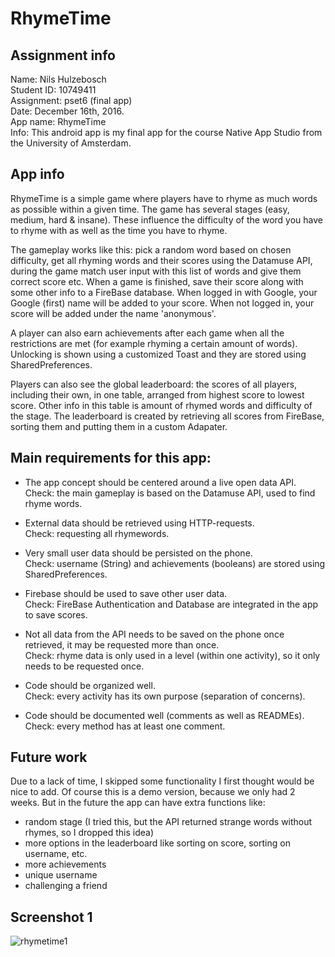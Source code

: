 # RhymeTime

## Assignment info
Name: Nils Hulzebosch   
Student ID: 10749411   
Assignment: pset6 (final app)   
Date: December 16th, 2016.   
App name: RhymeTime   
Info: This android app is my final app for the course Native App Studio from the University of Amsterdam.   


## App info
RhymeTime is a simple game where players have to rhyme as much words as possible within a given time.
The game has several stages (easy, medium, hard & insane). These influence the difficulty of the word you have to rhyme with as well as the time you have to rhyme.

The gameplay works like this: pick a random word based on chosen difficulty, get all rhyming words and their scores using the Datamuse API, during the game match user input with this list of words and give them correct score etc.
When a game is finished, save their score along with some other info to a FireBase database. When logged in with Google, your Google (first) name will be added to your score. When not logged in, your score will be added under the name 'anonymous'.

A player can also earn achievements after each game when all the restrictions are met (for example rhyming a certain amount of words). Unlocking is shown using a customized Toast and they are stored using SharedPreferences.

Players can also see the global leaderboard: the scores of all players, including their own, in one table, arranged from highest score to lowest score. Other info in this table is amount of rhymed words and difficulty of the stage. The leaderboard is created by retrieving all scores from FireBase, sorting them and putting them in a custom Adapater.


## Main requirements for this app:
- The app concept should be centered around a live open data API.   
Check: the main gameplay is based on the Datamuse API, used to find rhyme words.

- External data should be retrieved using HTTP-requests.   
Check: requesting all rhymewords.

- Very small user data should be persisted on the phone.   
Check: username (String) and achievements (booleans) are stored using SharedPreferences.

- Firebase should be used to save other user data.   
Check: FireBase Authentication and Database are integrated in the app to save scores.

- Not all data from the API needs to be saved on the phone once retrieved, it may be requested more than once.   
Check: rhyme data is only used in a level (within one activity), so it only needs to be requested once.

- Code should be organized well.   
Check: every activity has its own purpose (separation of concerns).

- Code should be documented well (comments as well as READMEs).   
Check: every method has at least one comment.


## Future work
Due to a lack of time, I skipped some functionality I first thought would be nice to add.
Of course this is a demo version, because we only had 2 weeks. But in the future the app can have extra functions like:
- random stage (I tried this, but the API returned strange words without rhymes, so I dropped this idea)
- more options in the leaderboard like sorting on score, sorting on username, etc.
- more achievements
- unique username
- challenging a friend

## Screenshot 1
![rhymetime1](https://cloud.githubusercontent.com/assets/16048199/21280915/483be416-c3e9-11e6-989b-e472ebc8b28b.jpg)
